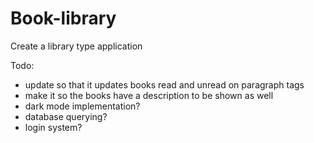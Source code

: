 # Book-library
Create a library type application

Todo:
- update so that it updates books read and unread on paragraph tags
- make it so the books have a description to be shown as well
- dark mode implementation?
- database querying?
- login system?